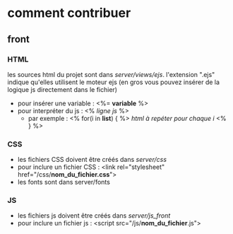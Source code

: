 # comment contribuer
## front
### HTML
les sources html du projet sont dans _server/views/ejs_. l'extension ".ejs" indique qu'elles utilisent le moteur ejs (en gros vous pouvez insérer de la logique js directement dans le fichier)
* pour insérer une variable : <%= __variable__ %>
* pour interpréter du js : <% _ligne js_ %>
  * par exemple : <% for(i in __list__) { %> _html à repéter pour chaque i_ <% } %>

### CSS
* les fichiers CSS doivent être créés dans _server/css_
* pour inclure un fichier CSS : \<link rel="stylesheet" href="/css/__nom_du_fichier.css__">
* les fonts sont dans server/fonts

### JS
* les fichiers js doivent être créés dans _server/js_front_
* pour inclure un fichier js : \<script src="/js/__nom_du_fichier__.js"></script>